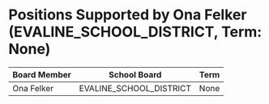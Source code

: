 # Positions Supported by Ona Felker (EVALINE_SCHOOL_DISTRICT, Term: None)

| Board Member | School Board | Term |
|--------------|--------------|------|
| Ona Felker | EVALINE_SCHOOL_DISTRICT | None |

